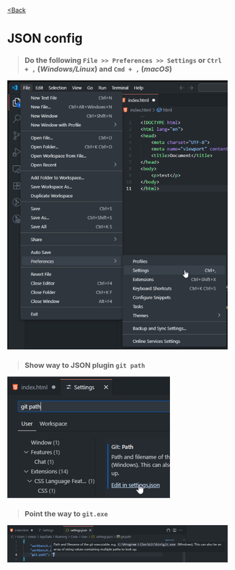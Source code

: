 [<Back](/readme_en.md)

# JSON config

> ### Do the following `File >> Preferences >> Settings` or `Ctrl + ,` (_Windows/Linux_) and `Cmd + ,` (_macOS_)

![](/assets/Не%20работает%20инициализация%20через%20git%20init/settings.png)        

> ### Show way to JSON plugin `git path`

![](/assets/Не%20работает%20инициализация%20через%20git%20init/git%20path.png)

> ### Point the way to `git.exe`

![](/assets/Не%20работает%20инициализация%20через%20git%20init/указать%20путь%20git%20path.png)